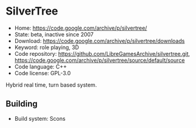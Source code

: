 # SilverTree

- Home: https://code.google.com/archive/p/silvertree/
- State: beta, inactive since 2007
- Download: https://code.google.com/archive/p/silvertree/downloads
- Keyword: role playing, 3D
- Code repository: https://github.com/LibreGamesArchive/silvertree.git, https://code.google.com/archive/p/silvertree/source/default/source
- Code language: C++
- Code license: GPL-3.0

Hybrid real time, turn based system.

## Building

- Build system: Scons
